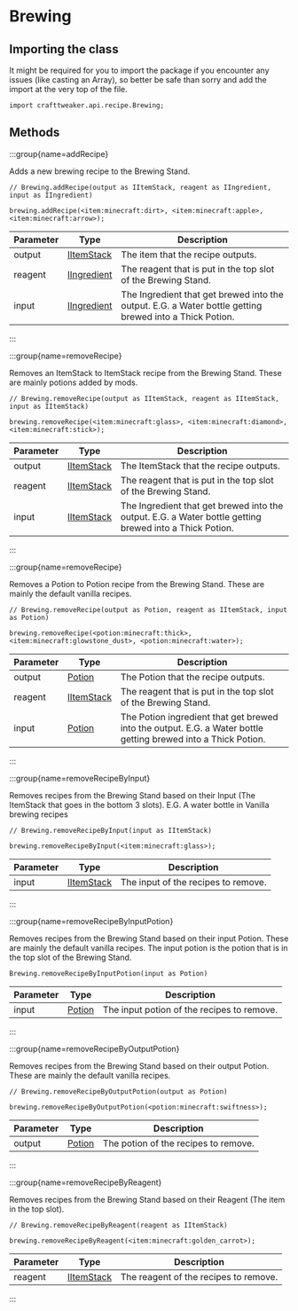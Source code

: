 # Brewing

## Importing the class

It might be required for you to import the package if you encounter any issues (like casting an Array), so better be safe than sorry and add the import at the very top of the file.
```zenscript
import crafttweaker.api.recipe.Brewing;
```


## Methods

:::group{name=addRecipe}

Adds a new brewing recipe to the Brewing Stand.

```zenscript
// Brewing.addRecipe(output as IItemStack, reagent as IIngredient, input as IIngredient)

brewing.addRecipe(<item:minecraft:dirt>, <item:minecraft:apple>, <item:minecraft:arrow>);
```

| Parameter |                        Type                        |                                               Description                                               |
|-----------|----------------------------------------------------|---------------------------------------------------------------------------------------------------------|
| output    | [IItemStack](/vanilla/api/item/IItemStack)         | The item that the recipe outputs.                                                                       |
| reagent   | [IIngredient](/vanilla/api/ingredient/IIngredient) | The reagent that is put in the top slot of the Brewing Stand.                                           |
| input     | [IIngredient](/vanilla/api/ingredient/IIngredient) | The Ingredient that get brewed into the output. E.G. a Water bottle getting brewed into a Thick Potion. |


:::

:::group{name=removeRecipe}

Removes an ItemStack to ItemStack recipe from the Brewing Stand. These are mainly potions added by mods.

```zenscript
// Brewing.removeRecipe(output as IItemStack, reagent as IItemStack, input as IItemStack)

brewing.removeRecipe(<item:minecraft:glass>, <item:minecraft:diamond>, <item:minecraft:stick>);
```

| Parameter |                    Type                    |                                               Description                                               |
|-----------|--------------------------------------------|---------------------------------------------------------------------------------------------------------|
| output    | [IItemStack](/vanilla/api/item/IItemStack) | The ItemStack that the recipe outputs.                                                                  |
| reagent   | [IItemStack](/vanilla/api/item/IItemStack) | The reagent that is put in the top slot of the Brewing Stand.                                           |
| input     | [IItemStack](/vanilla/api/item/IItemStack) | The Ingredient that get brewed into the output. E.G. a Water bottle getting brewed into a Thick Potion. |


:::

:::group{name=removeRecipe}

Removes a Potion to Potion recipe from the Brewing Stand. These are mainly the default vanilla recipes.

```zenscript
// Brewing.removeRecipe(output as Potion, reagent as IItemStack, input as Potion)

brewing.removeRecipe(<potion:minecraft:thick>, <item:minecraft:glowstone_dust>, <potion:minecraft:water>);
```

| Parameter |                    Type                    |                                                  Description                                                   |
|-----------|--------------------------------------------|----------------------------------------------------------------------------------------------------------------|
| output    | [Potion](/vanilla/api/item/alchemy/Potion) | The Potion that the recipe outputs.                                                                            |
| reagent   | [IItemStack](/vanilla/api/item/IItemStack) | The reagent that is put in the top slot of the Brewing Stand.                                                  |
| input     | [Potion](/vanilla/api/item/alchemy/Potion) | The Potion ingredient that get brewed into the output. E.G. a Water bottle getting brewed into a Thick Potion. |


:::

:::group{name=removeRecipeByInput}

Removes recipes from the Brewing Stand based on their Input (The ItemStack that goes in the bottom 3 slots). E.G. A water bottle in Vanilla brewing recipes

```zenscript
// Brewing.removeRecipeByInput(input as IItemStack)

brewing.removeRecipeByInput(<item:minecraft:glass>);
```

| Parameter |                    Type                    |             Description             |
|-----------|--------------------------------------------|-------------------------------------|
| input     | [IItemStack](/vanilla/api/item/IItemStack) | The input of the recipes to remove. |


:::

:::group{name=removeRecipeByInputPotion}

Removes recipes from the Brewing Stand based on their input Potion. These are mainly the default vanilla recipes.
 The input potion is the potion that is in the top slot of the Brewing Stand.

```zenscript
Brewing.removeRecipeByInputPotion(input as Potion)
```

| Parameter |                    Type                    |                Description                 |
|-----------|--------------------------------------------|--------------------------------------------|
| input     | [Potion](/vanilla/api/item/alchemy/Potion) | The input potion of the recipes to remove. |


:::

:::group{name=removeRecipeByOutputPotion}

Removes recipes from the Brewing Stand based on their output Potion. These are mainly the default vanilla recipes.

```zenscript
// Brewing.removeRecipeByOutputPotion(output as Potion)

brewing.removeRecipeByOutputPotion(<potion:minecraft:swiftness>);
```

| Parameter |                    Type                    |             Description              |
|-----------|--------------------------------------------|--------------------------------------|
| output    | [Potion](/vanilla/api/item/alchemy/Potion) | The potion of the recipes to remove. |


:::

:::group{name=removeRecipeByReagent}

Removes recipes from the Brewing Stand based on their Reagent (The item in the top slot).

```zenscript
// Brewing.removeRecipeByReagent(reagent as IItemStack)

brewing.removeRecipeByReagent(<item:minecraft:golden_carrot>);
```

| Parameter |                    Type                    |              Description              |
|-----------|--------------------------------------------|---------------------------------------|
| reagent   | [IItemStack](/vanilla/api/item/IItemStack) | The reagent of the recipes to remove. |


:::


